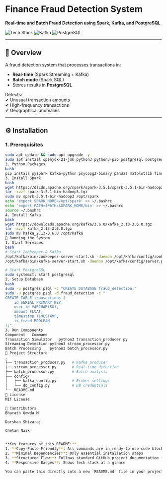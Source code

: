 # Finance Fraud Detection System  
**Real-time and Batch Fraud Detection using Spark, Kafka, and PostgreSQL**  

![Tech Stack](https://img.shields.io/badge/Apache_Spark-v3.5.1-orange) ![Kafka](https://img.shields.io/badge/Apache_Kafka-v3.6.0-blue) ![PostgreSQL](https://img.shields.io/badge/PostgreSQL-v15-green)  

---

## 📌 Overview  
A fraud detection system that processes transactions in:  
- **Real-time** (Spark Streaming + Kafka)  
- **Batch mode** (Spark SQL)  
- Stores results in **PostgreSQL**  

Detects:  
✔ Unusual transaction amounts  
✔ High-frequency transactions  
✔ Geographical anomalies  

---

## ⚙️ Installation  

### 1. Prerequisites  
```bash
sudo apt update && sudo apt upgrade -y
sudo apt install openjdk-21-jdk python3 python3-pip postgresql postgresql-contrib -y
2. Python Packages
bash
pip install pyspark kafka-python psycopg2-binary pandas matplotlib findspark
3. Install Spark
bash
wget https://dlcdn.apache.org/spark/spark-3.5.1/spark-3.5.1-bin-hadoop3.tgz
tar -xvzf spark-3.5.1-bin-hadoop3.tgz
sudo mv spark-3.5.1-bin-hadoop3 /opt/spark
echo 'export SPARK_HOME=/opt/spark' >> ~/.bashrc
echo 'export PATH=$PATH:$SPARK_HOME/bin' >> ~/.bashrc
source ~/.bashrc
4. Install Kafka
bash
wget https://downloads.apache.org/kafka/3.6.0/kafka_2.13-3.6.0.tgz
tar -xvzf kafka_2.13-3.6.0.tgz
sudo mv kafka_2.13-3.6.0 /opt/kafka
🚀 Running the System
1. Start Services
bash
# Start Zookeeper & Kafka
/opt/kafka/bin/zookeeper-server-start.sh -daemon /opt/kafka/config/zookeeper.properties
/opt/kafka/bin/kafka-server-start.sh -daemon /opt/kafka/config/server.properties

# Start PostgreSQL
sudo systemctl start postgresql
2. Setup Database
bash
sudo -u postgres psql -c "CREATE DATABASE fraud_detection;"
sudo -u postgres psql -d fraud_detection -c "
CREATE TABLE transactions (
    id SERIAL PRIMARY KEY,
    user_id VARCHAR(50),
    amount FLOAT,
    timestamp TIMESTAMP,
    is_fraud BOOLEAN
);"
3. Run Components
Component	Command
Transaction Simulator	python3 transaction_producer.py
Streaming Detection	python3 stream_processor.py
Batch Processing	python3 batch_processor.py
📂 Project Structure
.
├── transaction_producer.py   # Kafka producer
├── stream_processor.py       # Real-time detection
├── batch_processor.py        # Batch analysis
├── config/
│   ├── kafka_config.py       # Broker settings
│   └── db_config.py          # DB credentials
└── README.md
📜 License
MIT License

🙌 Contributors
Bharath Gowda M

Darshan Shivaraj

Chetan Naik


**Key features of this README:**  
1. **Copy-Paste Friendly**: All commands are in ready-to-use code blocks  
2. **Minimal Dependencies**: Only essential installation steps  
3. **Structured Flow**: Follows standard GitHub project documentation format  
4. **Responsive Badges**: Shows tech stack at a glance  

You can paste this directly into a new `README.md` file in your project root. Let me know if yo
